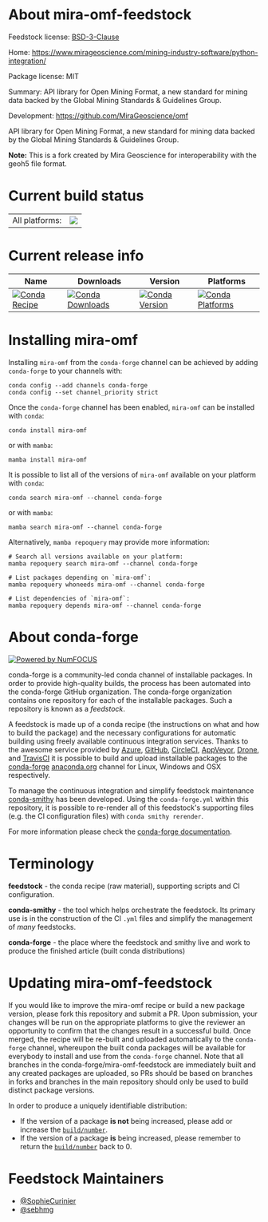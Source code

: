 About mira-omf-feedstock
========================

Feedstock license: [BSD-3-Clause](https://github.com/conda-forge/mira-omf-feedstock/blob/main/LICENSE.txt)

Home: https://www.mirageoscience.com/mining-industry-software/python-integration/

Package license: MIT

Summary: API library for Open Mining Format, a new standard for mining data backed by the Global Mining Standards & Guidelines Group.

Development: https://github.com/MiraGeoscience/omf

API library for Open Mining Format, a new standard for mining data backed by the Global Mining Standards & Guidelines Group.

**Note:**
This is a fork created by Mira Geoscience for interoperability with the geoh5 file format.


Current build status
====================


<table><tr><td>All platforms:</td>
    <td>
      <a href="https://dev.azure.com/conda-forge/feedstock-builds/_build/latest?definitionId=23753&branchName=main">
        <img src="https://dev.azure.com/conda-forge/feedstock-builds/_apis/build/status/mira-omf-feedstock?branchName=main">
      </a>
    </td>
  </tr>
</table>

Current release info
====================

| Name | Downloads | Version | Platforms |
| --- | --- | --- | --- |
| [![Conda Recipe](https://img.shields.io/badge/recipe-mira--omf-green.svg)](https://anaconda.org/conda-forge/mira-omf) | [![Conda Downloads](https://img.shields.io/conda/dn/conda-forge/mira-omf.svg)](https://anaconda.org/conda-forge/mira-omf) | [![Conda Version](https://img.shields.io/conda/vn/conda-forge/mira-omf.svg)](https://anaconda.org/conda-forge/mira-omf) | [![Conda Platforms](https://img.shields.io/conda/pn/conda-forge/mira-omf.svg)](https://anaconda.org/conda-forge/mira-omf) |

Installing mira-omf
===================

Installing `mira-omf` from the `conda-forge` channel can be achieved by adding `conda-forge` to your channels with:

```
conda config --add channels conda-forge
conda config --set channel_priority strict
```

Once the `conda-forge` channel has been enabled, `mira-omf` can be installed with `conda`:

```
conda install mira-omf
```

or with `mamba`:

```
mamba install mira-omf
```

It is possible to list all of the versions of `mira-omf` available on your platform with `conda`:

```
conda search mira-omf --channel conda-forge
```

or with `mamba`:

```
mamba search mira-omf --channel conda-forge
```

Alternatively, `mamba repoquery` may provide more information:

```
# Search all versions available on your platform:
mamba repoquery search mira-omf --channel conda-forge

# List packages depending on `mira-omf`:
mamba repoquery whoneeds mira-omf --channel conda-forge

# List dependencies of `mira-omf`:
mamba repoquery depends mira-omf --channel conda-forge
```


About conda-forge
=================

[![Powered by
NumFOCUS](https://img.shields.io/badge/powered%20by-NumFOCUS-orange.svg?style=flat&colorA=E1523D&colorB=007D8A)](https://numfocus.org)

conda-forge is a community-led conda channel of installable packages.
In order to provide high-quality builds, the process has been automated into the
conda-forge GitHub organization. The conda-forge organization contains one repository
for each of the installable packages. Such a repository is known as a *feedstock*.

A feedstock is made up of a conda recipe (the instructions on what and how to build
the package) and the necessary configurations for automatic building using freely
available continuous integration services. Thanks to the awesome service provided by
[Azure](https://azure.microsoft.com/en-us/services/devops/), [GitHub](https://github.com/),
[CircleCI](https://circleci.com/), [AppVeyor](https://www.appveyor.com/),
[Drone](https://cloud.drone.io/welcome), and [TravisCI](https://travis-ci.com/)
it is possible to build and upload installable packages to the
[conda-forge](https://anaconda.org/conda-forge) [anaconda.org](https://anaconda.org/)
channel for Linux, Windows and OSX respectively.

To manage the continuous integration and simplify feedstock maintenance
[conda-smithy](https://github.com/conda-forge/conda-smithy) has been developed.
Using the ``conda-forge.yml`` within this repository, it is possible to re-render all of
this feedstock's supporting files (e.g. the CI configuration files) with ``conda smithy rerender``.

For more information please check the [conda-forge documentation](https://conda-forge.org/docs/).

Terminology
===========

**feedstock** - the conda recipe (raw material), supporting scripts and CI configuration.

**conda-smithy** - the tool which helps orchestrate the feedstock.
                   Its primary use is in the construction of the CI ``.yml`` files
                   and simplify the management of *many* feedstocks.

**conda-forge** - the place where the feedstock and smithy live and work to
                  produce the finished article (built conda distributions)


Updating mira-omf-feedstock
===========================

If you would like to improve the mira-omf recipe or build a new
package version, please fork this repository and submit a PR. Upon submission,
your changes will be run on the appropriate platforms to give the reviewer an
opportunity to confirm that the changes result in a successful build. Once
merged, the recipe will be re-built and uploaded automatically to the
`conda-forge` channel, whereupon the built conda packages will be available for
everybody to install and use from the `conda-forge` channel.
Note that all branches in the conda-forge/mira-omf-feedstock are
immediately built and any created packages are uploaded, so PRs should be based
on branches in forks and branches in the main repository should only be used to
build distinct package versions.

In order to produce a uniquely identifiable distribution:
 * If the version of a package **is not** being increased, please add or increase
   the [``build/number``](https://docs.conda.io/projects/conda-build/en/latest/resources/define-metadata.html#build-number-and-string).
 * If the version of a package **is** being increased, please remember to return
   the [``build/number``](https://docs.conda.io/projects/conda-build/en/latest/resources/define-metadata.html#build-number-and-string)
   back to 0.

Feedstock Maintainers
=====================

* [@SophieCurinier](https://github.com/SophieCurinier/)
* [@sebhmg](https://github.com/sebhmg/)

